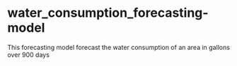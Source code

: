 # water_consumption_forecasting-model
This forecasting model forecast the water consumption of an area in gallons over 900 days

